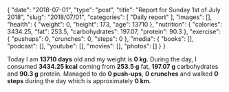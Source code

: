 {
    "date": "2018-07-01",
    "type": "post",
    "title": "Report for Sunday 1st of July 2018",
    "slug": "2018\/07\/01",
    "categories": [
        "Daily report"
    ],
    "images": [],
    "health": {
        "weight": 0,
        "height": 173,
        "age": 13710
    },
    "nutrition": {
        "calories": 3434.25,
        "fat": 253.5,
        "carbohydrates": 197.07,
        "protein": 90.3
    },
    "exercise": {
        "pushups": 0,
        "crunches": 0,
        "steps": 0
    },
    "media": {
        "books": [],
        "podcast": [],
        "youtube": [],
        "movies": [],
        "photos": []
    }
}

Today I am <strong>13710 days</strong> old and my weight is <strong>0 kg</strong>. During the day, I consumed <strong>3434.25 kcal</strong> coming from <strong>253.5 g</strong> fat, <strong>197.07 g</strong> carbohydrates and <strong>90.3 g</strong> protein. Managed to do <strong>0 push-ups</strong>, <strong>0 crunches</strong> and walked <strong>0 steps</strong> during the day which is approximately <strong>0 km</strong>.
